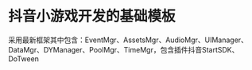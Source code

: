 # 抖音小游戏开发的基础模板
采用最新框架其中包含：EventMgr、AssetsMgr、AudioMgr、UIManager、DataMgr、DYManager、PoolMgr、TimeMgr，包含插件抖音StartSDK、DoTween

